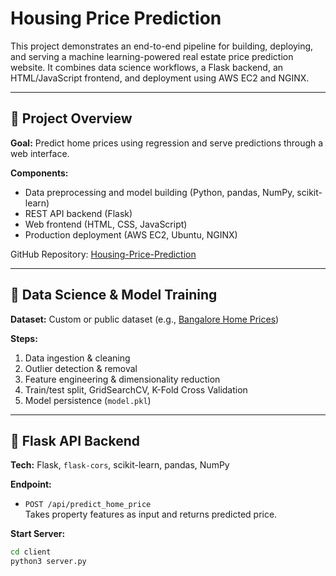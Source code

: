 # Housing Price Prediction

This project demonstrates an end-to-end pipeline for building, deploying, and serving a machine learning-powered real estate price prediction website. It combines data science workflows, a Flask backend, an HTML/JavaScript frontend, and deployment using AWS EC2 and NGINX.

---

## 🚀 Project Overview

**Goal:** Predict home prices using regression and serve predictions through a web interface.

**Components:**
- Data preprocessing and model building (Python, pandas, NumPy, scikit-learn)
- REST API backend (Flask)
- Web frontend (HTML, CSS, JavaScript)
- Production deployment (AWS EC2, Ubuntu, NGINX)

GitHub Repository: [Housing-Price-Prediction](https://github.com/taranroyyuru/Housing-Price-Prediction)

---

## 🧠 Data Science & Model Training

**Dataset:** Custom or public dataset (e.g., [Bangalore Home Prices](https://www.kaggle.com/datasets))

**Steps:**
1. Data ingestion & cleaning
2. Outlier detection & removal
3. Feature engineering & dimensionality reduction
4. Train/test split, GridSearchCV, K-Fold Cross Validation
5. Model persistence (`model.pkl`)

---

## 🔌 Flask API Backend

**Tech:** Flask, `flask-cors`, scikit-learn, pandas, NumPy

**Endpoint:**
- `POST /api/predict_home_price`  
  Takes property features as input and returns predicted price.

**Start Server:**

```bash
cd client
python3 server.py
